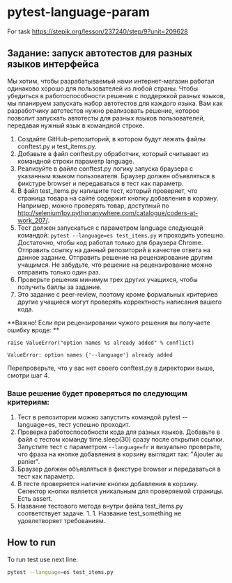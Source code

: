# pytest-language-param
For task https://stepik.org/lesson/237240/step/9?unit=209628

## Задание: запуск автотестов для разных языков интерфейса
Мы хотим, чтобы разрабатываемый нами интернет-магазин работал одинаково хорошо для пользователей из любой страны. Чтобы убедиться в работоспособности решения с поддержкой разных языков, мы планируем запускать набор автотестов для каждого языка. Вам как разработчику автотестов нужно реализовать решение, которое позволит запускать автотесты для разных языков пользователей, передавая нужный язык в командной строке.

1. Создайте GitHub-репозиторий, в котором будут лежать файлы conftest.py и test_items.py.
1. Добавьте в файл conftest.py обработчик, который считывает из командной строки параметр language.
1. Реализуйте в файле conftest.py логику запуска браузера с указанным языком пользователя. Браузер должен объявляться в фикстуре browser и передаваться в тест как параметр.
1. В файл test_items.py напишите тест, который проверяет, что страница товара на сайте содержит кнопку добавления в корзину. Например, можно проверять товар, доступный по http://selenium1py.pythonanywhere.com/catalogue/coders-at-work_207/.
1. Тест должен запускаться с параметром language следующей командой:
`pytest --language=es test_items.py`
и проходить успешно. Достаточно, чтобы код работал только для браузера Сhrome.
Отправить ссылку на данный репозиторий в качестве ответа на данное задание.
Отправить решение на рецензирование другим учащимся. Не забудьте, что решение на рецензирование можно отправить только один раз.
1. Проверьте решения минимум трех других учащихся, чтобы получить баллы за задание.
1. Это задание с peer-review, поэтому кроме формальных критериев другие учащиеся могут проверять корректность написания вашего кода. 

**Важно! Если при рецензировании чужого решения вы получаете ошибку вроде: **
```
raise ValueError("option names %s already added" % conflict)

ValueError: option names {'--language'} already added
```
Перепроверьте, что у вас нет своего conftest.py в директории выше, смотри шаг 4.

 
### Ваше решение будет проверяться по следующим критериям:

1. Тест в репозитории можно запустить командой pytest --language=es, тест успешно проходит.
1. Проверка работоспособности кода для разных языков. Добавьте в файл с тестом команду time.sleep(30) сразу после открытия ссылки. Запустите тест с параметром `--language=fr` и визуально проверьте, что фраза на кнопке добавления в корзину выглядит так: "Ajouter au panier".
1. Браузер должен объявляться в фикстуре browser и передаваться в тест как параметр.
1. В тесте проверяется наличие кнопки добавления в корзину. Селектор кнопки является уникальным для проверяемой страницы. Есть assert.
1. Название тестового метода внутри файла test_items.py соответствует задаче. 1. 1. Название test_something не удовлетворяет требованиям.

## How to run 

To run test use next line:
```bash
pytest --language=es test_items.py
```